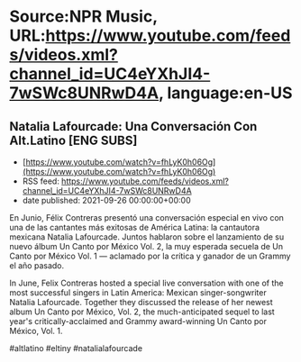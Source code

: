 # Source:NPR Music, URL:https://www.youtube.com/feeds/videos.xml?channel_id=UC4eYXhJI4-7wSWc8UNRwD4A, language:en-US

## Natalia Lafourcade: Una Conversación Con Alt.Latino [ENG SUBS]
 - [https://www.youtube.com/watch?v=fhLyK0h06Og](https://www.youtube.com/watch?v=fhLyK0h06Og)
 - RSS feed: https://www.youtube.com/feeds/videos.xml?channel_id=UC4eYXhJI4-7wSWc8UNRwD4A
 - date published: 2021-09-26 00:00:00+00:00

En Junio, Félix Contreras presentó una conversación especial en vivo con una de las cantantes más exitosas de América Latina: la cantautora mexicana Natalia Lafourcade. Juntos hablaron sobre el lanzamiento de su nuevo álbum Un Canto por México Vol. 2, la muy esperada secuela de Un Canto por México Vol. 1 — aclamado por la crítica y ganador de un Grammy el año pasado.

In June, Felix Contreras hosted a special live conversation with one of the most successful singers in Latin America: Mexican singer-songwriter Natalia Lafourcade. Together they discussed the release of her newest album Un Canto por México, Vol. 2, the much-anticipated sequel to last year's critically-acclaimed and Grammy award-winning Un Canto por México, Vol. 1.

#altlatino #eltiny #natalialafourcade


